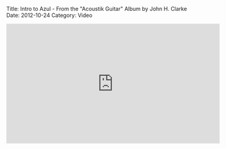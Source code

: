 Title: Intro to Azul - From the "Acoustik Guitar" Album by John H. Clarke
Date: 2012-10-24
Category: Video

<iframe width="560" height="315" src="https://www.youtube.com/embed/tQo5hHpeTjg" title="YouTube video player" frameborder="0" allow="accelerometer; autoplay; clipboard-write; encrypted-media; gyroscope; picture-in-picture" allowfullscreen></iframe>

